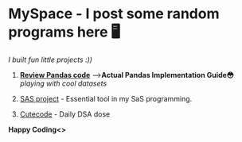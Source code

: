 # MySpace - I post some random programs here 🖥️

*I built fun little projects :))* 

1. [**Review Pandas code**](https://github.com/22Ujjwal/MySpace/blob/main/pandasbrushup.ipynb) -->**Actual Pandas Implementation Guide😳** *playing with cool datasets*       
   
2. [SAS project](https://github.com/22Ujjwal/WintiML/blob/main/AssessmentQ1_program.sas) - Essential tool in my SaS programming.
3. [Cutecode](https://github.com/22Ujjwal/MySpace/blob/main/Dsa_ques.ipynb) - Daily DSA dose

**Happy Coding<>**

